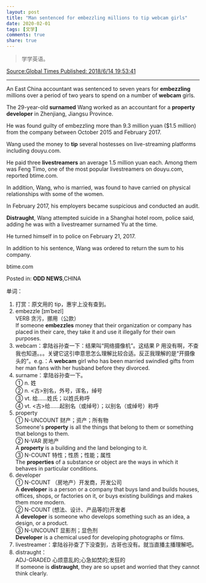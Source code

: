 ```yaml
---
layout: post
title: "Man sentenced for embezzling millions to tip webcam girls"
date: 2020-02-01
tags: [文学]
comments: true
share: true
---
```


> 学学英语。

[Source:Global Times Published: 2018/6/14 19:53:41](http://www.globaltimes.cn/content/1107028.shtml)

---

An East China accountant was sentenced to seven years for **embezzling** millions over a period of two years to spend on a number of **webcam** girls. 

The 29-year-old **surnamed** Wang worked as an accountant for a **property** **developer** in Zhenjiang, Jiangsu Province. 

He was found guilty of embezzling more than 9.3 million yuan ($1.5 million) from the company between October 2015 and February 2017.

Wang used the money to **tip** several hostesses on live-streaming platforms including douyu.com. 

He paid three **livestreamers** an average 1.5 million yuan each. Among them was Feng Timo, one of the most popular livestreamers on douyu.com, reported btime.com.

In addition, Wang, who is married, was found to have carried on physical relationships with some of the women. 

In February 2017, his employers became suspicious and conducted an audit.  

**Distraught**, Wang attempted suicide in a Shanghai hotel room, police said, adding he was with a livestreamer surnamed Yu at the time. 

He turned himself in to police on February 21, 2017. 

In addition to his sentence, Wang was ordered to return the sum to his company. 

btime.com

Posted in: **ODD NEWS**,CHINA

单词：

1. 打赏：原文用的 tip，惠宇上没有查到。
2. embezzle [ɪmˈbezl]<br/>VERB 贪污，挪用（公款）<br/>If someone **embezzles** money that their organization or company has placed in their care, they take it and use it illegally for their own purposes.
3. webcam：拿陆谷孙查一下：结果叫“网络摄像机”。这结果 P 用没有啊，不查我也知道。。。关键它这引申意思怎么理解比较合适。反正我理解的是“开摄像头的”。e.g.：A **webcam** girl who has been married swindled gifts from her man fans with her husband before they divorced.
4. surname：拿陆谷孙查一下。<br/>① n. 姓<br/>② n. <古>别名，外号，诨名，绰号<br/>③ vt. 给……姓氏；以姓氏称呼<br/>④ vt. <古>给……起别名（或绰号）；以别名（或绰号）称呼
5. property<br/>① N-UNCOUNT 财产；资产；所有物<br/>Someone's **property** is all the things that belong to them or something that belongs to them.<br/>② N-VAR 房地产<br/>A **property** is a building and the land belonging to it.<br/>③ N-COUNT 特性；性质；性能；属性<br/>The **properties** of a substance or object are the ways in which it behaves in particular conditions.
6. developer<br/>① N-COUNT （房地产）开发商，开发公司<br/>A **developer** is a person or a company that buys land and builds houses, offices, shops, or factories on it, or buys existing buildings and makes them more modern.<br/>② N-COUNT (想法、设计、产品等的)开发者<br/>A **developer** is someone who develops something such as an idea, a design, or a product.<br/>③ N-UNCOUNT 显影剂；显色剂<br/>**Developer** is a chemical used for developing photographs or films.
7. livestreamer：拿陆谷孙查了下没查到，古哥也没有。就当直播主播理解吧。
8. distraught：<br/>ADJ-GRADED 心烦意乱的;心急如焚的;发狂的<br/>If someone is **distraught**, they are so upset and worried that they cannot think clearly.